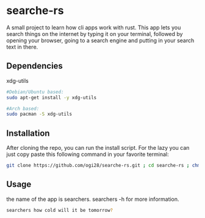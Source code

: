 # searche-rs

A small project to learn how cli apps work with rust.
This app lets you search things on the internet by typing it on your terminal, followed by opening your browser, going to a search engine and putting in your search text in there.

## Dependencies
xdg-utils
```bash
#Debian/Ubuntu based:
sudo apt-get install -y xdg-utils

#Arch based:
sudo pacman -S xdg-utils
```

## Installation
After cloning the repo, you can run the install script.
For the lazy you can just copy paste this following command in your favorite terminal:
```bash
git clone https://github.com/ogi28/searche-rs.git ; cd searche-rs ; chmod +x ./install.sh ; ./install.sh
```

## Usage
the name of the app is searchers.
searchers -h for more information.
```bash
searchers how cold will it be tomorrow?
```

